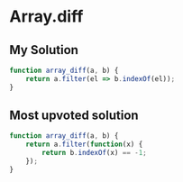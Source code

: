 # Array.diff

## My Solution

```javascript
function array_diff(a, b) {
    return a.filter(el => b.indexOf(el));
}
```

## Most upvoted solution

```javascript
function array_diff(a, b) {
    return a.filter(function(x) {
        return b.indexOf(x) == -1;
    });
}
```

